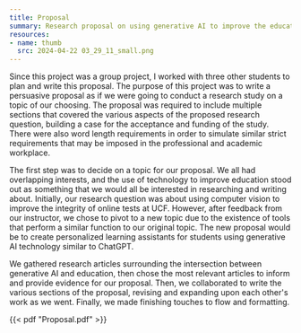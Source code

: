 ```yaml
---
title: Proposal
summary: Research proposal on using generative AI to improve the educational experience
resources:
- name: thumb
  src: 2024-04-22 03_29_11_small.png
---
```


Since this project was a group project, I worked with three other students to plan and write this proposal. The purpose of this project was to write a persuasive proposal as if we were going to conduct a research study on a topic of our choosing. The proposal was required to include multiple sections that covered the various aspects of the proposed research question, building a case for the acceptance and funding of the study. There were also word length requirements in order to simulate similar strict requirements that may be imposed in the professional and academic workplace.

The first step was to decide on a topic for our proposal. We all had overlapping interests, and the use of technology to improve education stood out as something that we would all be interested in researching and writing about. Initially, our research question was about using computer vision to improve the integrity of online tests at UCF. However, after feedback from our instructor, we chose to pivot to a new topic due to the existence of tools that perform a similar function to our original topic. The new proposal would be to create personalized learning assistants for students using generative AI technology similar to ChatGPT.

We gathered research articles surrounding the intersection between generative AI and education, then chose the most relevant articles to inform and provide evidence for our proposal. Then, we collaborated to write the various sections of the proposal, revising and expanding upon each other's work as we went. Finally, we made finishing touches to flow and formatting.

{{< pdf "Proposal.pdf" >}}